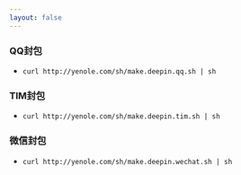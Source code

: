 ```yaml
---
layout: false
---
```

<title>脚本</title>
<meta charset="utf-8" />
<meta name="viewport" content="width=device-width, initial-scale=1">   

### QQ封包
 * `curl http://yenole.com/sh/make.deepin.qq.sh | sh`

### TIM封包
 * `curl http://yenole.com/sh/make.deepin.tim.sh | sh`

### 微信封包
 * `curl http://yenole.com/sh/make.deepin.wechat.sh | sh`
